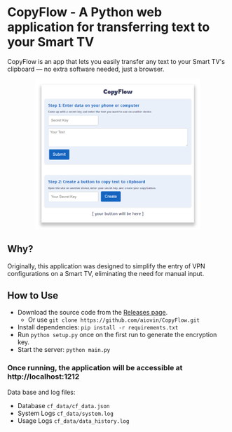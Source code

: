 # CopyFlow - A Python web application for transferring text to your Smart TV
CopyFlow is an app that lets you easily transfer any text to your Smart TV's clipboard — no extra software needed, just a browser.
<p align="center">
  <img width="75%" src="https://github.com/aiovin/CopyFlow/blob/main/preview.png">
</p>

## Why?
Originally, this application was designed to simplify the entry of VPN configurations on a Smart TV, eliminating the need for manual input.

## How to Use
- Download the source code from the [Releases page](https://github.com/aiovin/CopyFlow/releases).
  - Or use `git clone https://github.com/aiovin/CopyFlow.git`
- Install dependencies: `pip install -r requirements.txt`
- Run `python setup.py` once on the first run to generate the encryption key.
- Start the server: `python main.py`
### Once running, the application will be accessible at http://localhost:1212
Data base and log files:
- Database
`cf_data/cf_data.json`
- System Logs
`cf_data/system.log`
- Usage Logs
`cf_data/data_history.log`
